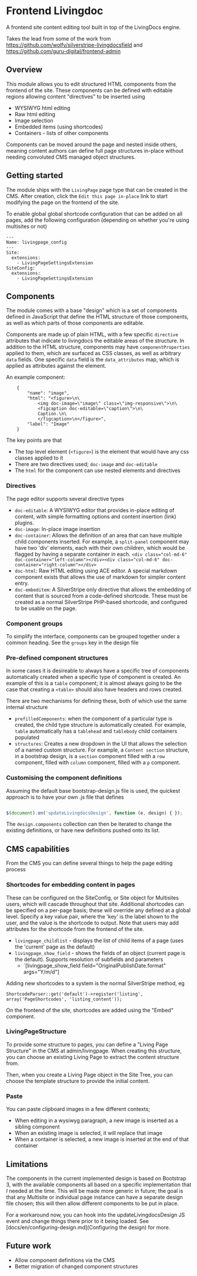 # Frontend Livingdoc

A frontend site content editing tool built in top of the LivingDocs engine. 

Takes the lead from some of the work from https://github.com/wolfv/silverstripe-livingdocsfield 
and https://github.com/guru-digital/frontend-admin

## Overview

This module allows you to edit structured HTML components from the frontend of the site. These
components can be defined with editable regions allowing content "directives" to be inserted using

* WYSIWYG html editing
* Raw html editing
* Image selection
* Embedded items (using shortcodes)
* Containers - lists of other components
 
Components can be moved around the page and nested inside others, meaning content authors can 
define full page structures in-place without needing convoluted CMS managed object structures. 


## Getting started

The module ships with the `LivingPage` page type that can be created in the CMS. After creation, click the 
`Edit this page in-place` link to start modifying the page on the frontend of the site. 

To enable global global shortcode configuration that can be added on all pages, add the following
configuration (depending on whether you're using multisites or not)

```
---
Name: livingpage_config
---
Site:
  extensions:
    - LivingPageSettingsExtension
SiteConfig:
  extensions:
    - LivingPageSettingsExtension

```


## Components

The module comes with a base "design" which is a set of components defined in JavaScript 
that define the HTML structure of those components, as well as which parts of those components are
editable. 

Components are made up of plain HTML, with a few specific `directive` attributes that indicate to
livingdocs the editable areas of the structure. In addition to the HTML structure, components may have
`componentProperties` applied to them, which are surfaced as CSS classes, as well as arbitrary `data` fields. 
One specific `data` field is the `data_attributes` map, which is applied as attributes against the element. 

An example component:

```
    {
        "name": "image",
        "html": "<figure>\n\
            <img doc-image=\"image\" class=\"img-responsive\">\n\
            <figcaption doc-editable=\"caption\">\n\
            Caption.\n\
            </figcaption>\n</figure>",
        "label": "Image"
    }
```

The key points are that

* The top level element (`<figure>`) is the element that would have any css classes applied to it
* There are two directives used; `doc-image` and `doc-editable`
* The `html` for the component can use nested elements and directives



### Directives

The page editor supports several directive types

* `doc-editable`: A WYSIWYG editor that provides in-place editing of content, with simple formatting options and
  content insertion (link) plugins. 
* `doc-image`: In-place image insertion
* `doc-container`: Allows the definition of an area that can have multiple child components inserted. For example, a
  `split-panel` component may have two 'div' elements, each with their own children, which would be flagged by having
  a separate container in each. 
  `<div class="col-md-6" doc-container="left-column"></div><div class="col-md-6" doc-container="right-column"></div>`
* `doc-html`: Raw HTML editing using ACE editor. A special markdown component exists that allows the use of
  markdown for simpler content entry. 
* `doc-embeditem`: A SilverStripe only directive that allows the embedding of content that is sourced from a 
  code-defined shortcode. These must be created as a normal SilverStripe PHP-based shortcode, and configured to be
  usable on the page. 

### Component groups

To simplify the interface, components can be grouped together under a common heading. See the `groups` key in the
design file

### Pre-defined component structures

In some cases it is desireable to always have a specific tree of components automatically created when a specific 
type of component is created. An example of this is a `table` component; it is almost always going to be the case that
creating a `<table>` should also have headers and rows created. 

There are two mechanisms for defining these, both of which use the same internal structure

* `prefilledComponents`: when the component of a particular type is created, the child type structure is automatically
  created. For example, `table` automatically has a `tablehead` and `tablebody` child containers populated
* `structures`: Creates a new dropdown in the UI that allows the selection of a named custom structure. For example, a
  `Content section` structure, in a bootstrap design, is a `section` component filled with a `row` component, filled with 
  `column` component, filled with a `p` component. 

### Customising the component definitions

Assuming the default base bootstrap-design.js file is used, the quickest approach is to have your own .js file
that defines

```js

$(document).on('updateLivingdocsDesign', function (e, design) { });

```

The `design.components` collection can then be iterated to change the existing definitions, or 
have new definitions pushed onto its list. 

## CMS capabilities

From the CMS you can define several things to help the page editing process

### Shortcodes for embedding content in pages

These can be configured on the SiteConfig, or Site object for Multisites users, which will cascade throughout that site. Additional shortcodes can be specified on a per-page basis; these will override any defined at a global level. Specify a key value pair, where the 'key' is the label shown to the user, and the value is the shortcode to output. Note that users may add attributes for the shortcode from the frontend of the site. 

* `livingpage_childlist` - displays the list of child items of a page (uses the 'current' page as the default) 
* `livingpage_show_field` - shows the fields of an object (current page is the default). Supports resolution of 
  subfields and parameters
  * `[livingpage_show_field field="OriginalPublishDate.format" args="Y/m/d"]

Adding new shortcodes to a system is the normal SilverStripe method, eg

`ShortcodeParser::get('default')->register('listing', array('PageShortcodes', 'listing_content'));`

On the frontend of the site, shortcodes are added using the "Embed" component. 

### LivingPageStructure

To provide some structure to pages, you can define a "Living Page Structure" in the CMS at admin/livingpage. When creating this structure, you can choose an existing Living Page to extract the content structure from. 

Then, when you create a Living Page object in the Site Tree, you can choose the template structure to provide the initial content. 

### Paste

You can paste clipboard images in a few different contexts;

* When editing in a wysiwyg paragraph, a new image is inserted as a sibling component
* When an existing image is selected, it will replace that image
* When a container is selected, a new image is inserted at the end of that container




## Limitations

The components in the current implemented design is based on Bootstrap 3, with the available components
all based on a specific implementation that _I_ needed at the time. This will be made more generic in future; the 
goal is that any Multisite or individual page instance can have a separate design file chosen; this will then 
allow different components to be put in place. 

For a workaround now, you can hook into the updateLivingdocsDesign JS event and change things there 
prior to it being loaded. See [docs/en/configuring-design.md](Configuring the design) for more. 

## Future work

* Allow component definitions via the CMS
* Better migration of changed component structures
